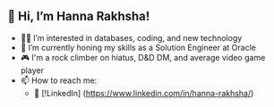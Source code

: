 ## :wave: Hi, I’m Hanna Rakhsha!
- :technologist: I’m interested in databases, coding, and new technology
- :seedling: I’m currently honing my skills as a Solution Engineer at Oracle
- :video_game: I'm a rock climber on hiatus, D&D DM, and average video game player
- :mailbox: How to reach me:
   -  :office: [!LinkedIn] (https://www.linkedin.com/in/hanna-rakhsha/)

<!--
**hannarakhsha/hannarakhsha** is a ✨ _special_ ✨ repository because its `README.md` (this file) appears on your GitHub profile.

Here are some ideas to get you started:

- 🔭 I’m currently working on ...
- 🌱 I’m currently learning ...
- 👯 I’m looking to collaborate on ...
- 🤔 I’m looking for help with ...
- 💬 Ask me about ...
- 📫 How to reach me: ...
- 😄 Pronouns: ...
- ⚡ Fun fact: ...
-->
